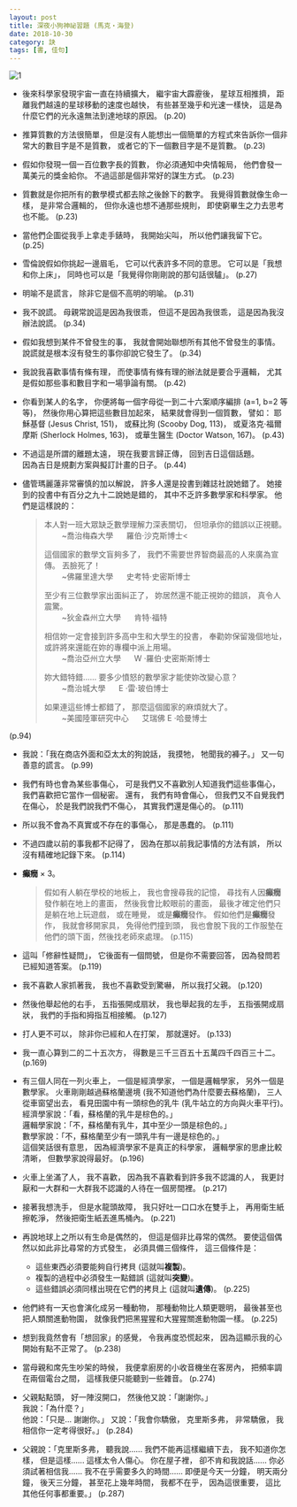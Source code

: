 ```yaml
---
layout: post
title: 深夜小狗神祕習題 (馬克‧海登)
date: 2018-10-30
category: 訣
tags: [書, 佳句]
---
```


![1](https://doltegg.github.io/egg/others/egg/dog.png)

- 後來科學家發現宇宙一直在持續擴大，
繼宇宙大霹靂後，
星球互相推擠，
距離我們越遠的星球移動的速度也越快，
有些甚至幾乎和光速一樣快，
這是為什麼它們的光永遠無法到達地球的原因。 (p.20)


- 推算質數的方法很簡單，
但是沒有人能想出一個簡單的方程式來告訴你一個非常大的數目字是不是質數，
或者它的下一個數目字是不是質數。 (p.23)

<!--more-->


- 假如你發現一個一百位數字長的質數，
你必須通知中央情報局，
他們會發一萬美元的獎金給你。
不過這部是個非常好的謀生方式。 (p.23)


- 質數就是你把所有的數學模式都去除之後餘下的數字。
我覺得質數就像生命一樣，
是非常合邏輯的，
但你永遠也想不通那些規則，
即使窮畢生之力去思考也不能。 (p.23)


- 當他們企圖從我手上拿走手錶時，
我開始尖叫，
所以他們讓我留下它。 (p.25)


- 雪倫說假如你挑起一邊眉毛，
它可以代表許多不同的意思。
它可以是「我想和你上床」，
同時也可以是「我覺得你剛剛說的那句話很驢」。 (p.27)


- 明喻不是謊言，
除非它是個不高明的明喻。 (p.31)


- 我不說謊。
母親常說這是因為我很乖，
但這不是因為我很乖，
這是因為我沒辦法說謊。 (p.34)


- 假如我想到某件不曾發生的事，
我就會開始聯想所有其他不曾發生的事情。<br />
說謊就是根本沒有發生的事你卻說它發生了。 (p.34)


- 我說我喜歡事情有條有理，
而使事情有條有理的辦法就是要合乎邏輯，
尤其是假如那些事和數目字和一場爭論有關。 (p.42)


- 你看到某人的名字，
你便將每一個字母從一到二十六案順序編排 (a$=$1, b$=$2 等等)，
然後你用心算把這些數目加起來，
結果就會得到一個質數，
譬如： 耶穌基督 (Jesus Christ, 151)，
或蘇比狗 (Scooby Dog, 113)，
或夏洛克‧福爾摩斯 (Sherlock Holmes, 163)，
或華生醫生 (Doctor Watson, 167)。 (p.43)


- 不過這是所謂的離題太遠，
現在我要言歸正傳，
回到吉日這個話題。<br />
因為吉日是規劃方案與擬訂計畫的日子。 (p.44)


- 儘管瑪麗蓮非常審慎的加以解說，
許多人還是投書到雜誌社說她錯了。
她接到的投書中有百分之九十二說她是錯的，
其中不乏許多數學家和科學家。
他們是這樣說的：
  > 本人對一班大眾缺乏數學理解力深表關切，
  > 但坦承你的錯誤以正視聽。<br />
  >  &nbsp;&nbsp;&nbsp;&nbsp;&nbsp;&nbsp;&nbsp; ~喬治梅森大學 &nbsp;&nbsp;&nbsp;&nbsp; 羅伯‧沙克斯博士<<br />
  > 
  > 這個國家的數學文盲夠多了，
  > 我們不需要世界智商最高的人來廣為宣傳。
  > 丟臉死了！<br />
  >  &nbsp;&nbsp;&nbsp;&nbsp;&nbsp;&nbsp;&nbsp; ~佛羅里達大學 &nbsp;&nbsp;&nbsp;&nbsp; 史考特‧史密斯博士<br />
  > 
  > 至少有三位數學家出面糾正了，
  > 妳居然還不能正視妳的錯誤，
  > 真令人震驚。<br />
  >   &nbsp;&nbsp;&nbsp;&nbsp;&nbsp;&nbsp;&nbsp; ~狄金森州立大學 &nbsp;&nbsp;&nbsp;&nbsp; 肯特‧福特<br />
  > 
  > 相信妳一定會接到許多高中生和大學生的投書，
  > 奉勸妳保留幾個地址，
  > 或許將來還能在妳的專欄中派上用場。<br />
  >   &nbsp;&nbsp;&nbsp;&nbsp;&nbsp;&nbsp;&nbsp; ~喬治亞州立大學 &nbsp;&nbsp;&nbsp;&nbsp; W ‧羅伯‧史密斯斯博士<br />
  > 
  > 妳大錯特錯...... 要多少憤怒的數學家才能使妳改變心意？<br />
  >   &nbsp;&nbsp;&nbsp;&nbsp;&nbsp;&nbsp;&nbsp; ~喬治城大學 &nbsp;&nbsp;&nbsp;&nbsp; E ‧雷‧玻伯博士<br />
  > 
  > 如果連這些博士都錯了，
  > 那麼這個國家的麻煩就大了。<br />
  >   &nbsp;&nbsp;&nbsp;&nbsp;&nbsp;&nbsp;&nbsp; ~美國陸軍研究中心 &nbsp;&nbsp;&nbsp;&nbsp; 艾瑞佛 E ‧哈曼博士

 (p.94)


- 我說：「我在商店外面和亞太太的狗說話，
我摸牠，
牠聞我的褲子。」
又一句善意的謊言。 (p.99)


- 我們有時也會為某些事傷心，
可是我們又不喜歡別人知道我們這些事傷心，
我們喜歡把它當作一個秘密。
還有，
我們有時會傷心，
但我們又不自覺我們在傷心，
於是我們說我們不傷心，
其實我們還是傷心的。 (p.111)


- 所以我不會為不真實或不存在的事傷心，
那是愚蠢的。 (p.111)


- 不過四歲以前的事我都不記得了，
因為在那以前我記事情的方法有誤，
所以沒有精確地記錄下來。 (p.114)


- **癲癇** $\times$ 3。
  > 假如有人躺在學校的地板上，
  > 我也會搜尋我的記憶，
  > 尋找有人因**癲癇**發作躺在地上的畫面，
  > 然後我會比較眼前的畫面，
  > 最後才確定他們只是躺在地上玩遊戲，
  > 或在睡覺，
  > 或是**癲癇**發作。
  > 假如他們是**癲癇**發作，
  > 我就會移開家具，
  > 免得他們撞到頭，
  > 我也會脫下我的工作服墊在他們的頭下面，然後找老師來處理。 (p.115)


- 這叫「修辭性疑問」，
它後面有一個問號，
但是你不需要回答，
因為發問若已經知道答案。 (p.119)


- 我不喜歡人家抓著我，
我也不喜歡受到驚嚇，
所以我打父親。 (p.120)


- 然後他舉起他的右手，
五指張開成扇狀，
我也舉起我的左手，
五指張開成扇狀，
我們的手指和拇指互相接觸。 (p.127)


- 打人更不可以，
除非你已經和人在打架，
那就還好。 (p.133)


- 我一直心算到二的二十五次方，
得數是三千三百五十五萬四千四百三十二。 (p.169)


- 有三個人同在一列火車上，
一個是經濟學家，
一個是邏輯學家，
另外一個是數學家。
火車剛剛越過蘇格蘭邊境 (我不知道他們為什麼要去蘇格蘭)，
三人從車窗望出去，
看見田園中有一頭棕色的乳牛 (乳牛站立的方向與火車平行)。<br />
經濟學家說：「看，蘇格蘭的乳牛是棕色的。」<br />
邏輯學家說：「不，蘇格蘭有乳牛，其中至少一頭是棕色的。」<br />
數學家說：「不，蘇格蘭至少有一頭乳牛有一邊是棕色的。」<br />
這個笑話很有意思，
因為經濟學家不是真正的科學家，
邏輯學家的思慮比較清晰，
但數學家說得最好。 (p.196)


- 火車上坐滿了人，
我不喜歡，
因為我不喜歡看到許多我不認識的人，
我更討厭和一大群和一大群我不認識的人待在一個房間裡。 (p.217)


- 接著我想洗手，
但是水龍頭故障，
我只好吐一口口水在雙手上，
再用衛生紙擦乾淨，
然後把衛生紙丟進馬桶內。 (p.221)


- 再說地球上之所以有生命是偶然的，
但這是個非比尋常的偶然。
要使這個偶然以如此非比尋常的方式發生，
必須具備三個條件，
這三個條件是：
  + 這些東西必須要能夠自行拷貝 (這就叫**複製**)。
  + 複製的過程中必須發生一點錯誤 (這就叫**突變**)。
  + 這些錯誤必須同樣出現在它們的拷貝上 (這就叫**遺傳**)。
 (p.225)


- 他們終有一天也會演化成另一種動物，
那種動物比人類更聰明，
最後甚至也把人類關進動物園，
就像我們把黑猩猩和大猩猩關進動物園一樣。 (p.225)


- 想到我竟然會有「想回家」的感覺，
令我再度恐慌起來，
因為這顯示我的心開始有點不正常了。 (p.238)


- 當母親和席先生吵架的時候，
我便拿廚房的小收音機坐在客房內，
把頻率調在兩個電台之間，
這樣我便只能聽到一些雜音。 (p.274)


- 父親點點頭，
好一陣沒開口，
然後他又說：「謝謝你。」<br />
我說：「為什麼？」<br />
他說：「只是... 謝謝你。」
又說：「我會你驕傲，
克里斯多弗，
非常驕傲，
我相信你一定考得很好。」 (p.284)


- 父親說：「克里斯多弗，
聽我說...... 我們不能再這樣繼續下去，
我不知道你怎樣，
但是這樣...... 這樣太令人傷心。
你在屋子裡，
卻不肯和我說話...... 你必須試著相信我...... 我不在乎需要多久的時間......
即便是今天一分鐘，
明天兩分鐘，
後天三分鐘，
甚至花上幾年時間，
我都不在乎，
因為這很重要，
這比其他任何事都重要。」 (p.287)
